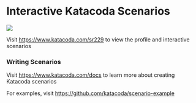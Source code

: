 # Interactive Katacoda Scenarios

[![](http://shields.katacoda.com/katacoda/sr229/count.svg)](https://www.katacoda.com/sr229 "Get your profile on Katacoda.com")

Visit https://www.katacoda.com/sr229 to view the profile and interactive scenarios

### Writing Scenarios
Visit https://www.katacoda.com/docs to learn more about creating Katacoda scenarios

For examples, visit https://github.com/katacoda/scenario-example

